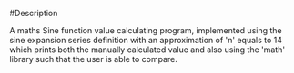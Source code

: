 #Description

A maths Sine function value calculating program, implemented using the sine expansion series definition with an approximation of 'n' equals to 14 which prints both the manually calculated value and also using the 'math' library such that the user is able to compare.
